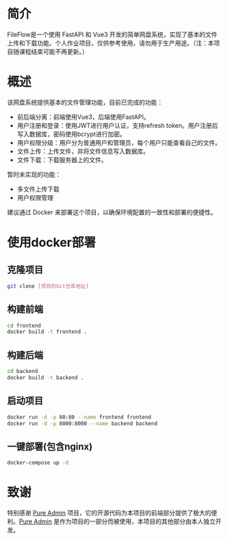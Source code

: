 # 简介
FileFlow是一个使用 FastAPI 和 Vue3 开发的简单网盘系统，实现了基本的文件上传和下载功能。个人作业项目，仅供参考使用，请勿用于生产用途。（注：本项目随课程结束可能不再更新。）
# 概述
该网盘系统提供基本的文件管理功能，目前已完成的功能：

* 前后端分离：前端使用Vue3，后端使用FastAPI。  
* 用户注册和登录：使用JWT进行用户认证，支持refresh token。用户注册后写入数据库，密码使用bcrypt进行加密。  
* 用户权限分级：用户分为普通用户和管理员，每个用户只能查看自己的文件。  
* 文件上传：上传文件，并将文件信息写入数据库。  
* 文件下载：下载服务器上的文件。  

暂时未实现的功能：  
* 多文件上传下载  
* 用户权限管理  


建议通过 Docker 来部署这个项目，以确保环境配置的一致性和部署的便捷性。
# 使用docker部署
## 克隆项目
```bash
git clone [项目的Git仓库地址]
```
## 构建前端
```bash
cd frontend
docker build -t frontend .
```
## 构建后端
```bash
cd backend
docker build -t backend .
```
## 启动项目
```bash
docker run -d -p 80:80 --name frontend frontend
docker run -d -p 8000:8000 --name backend backend
```
## 一键部署(包含nginx)
```bash
docker-compose up -d
```
# 致谢
特别感谢 [Pure Admin](https://github.com/pure-admin/vue-pure-admin) 项目，它的开源代码为本项目的前端部分提供了极大的便利。[Pure Admin](https://github.com/pure-admin/vue-pure-admin) 是作为项目的一部分而被使用，本项目的其他部分由本人独立开发。